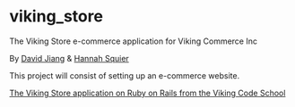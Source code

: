 viking_store
============

The Viking Store e-commerce application for Viking Commerce Inc

By [David Jiang](github.com/davidmjiang) & [Hannah Squier](github.com/hannahsquier)

This project will consist of setting up an e-commerce website.

[The Viking Store application on Ruby on Rails from the Viking Code School](http://www.vikingcodeschool.com)
